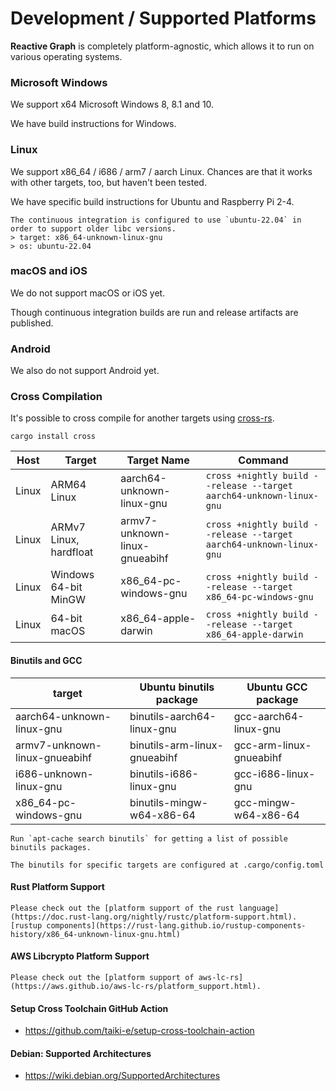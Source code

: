 # Development / Supported Platforms

**Reactive Graph** is completely platform-agnostic, which allows it to run on various operating systems.

### Microsoft Windows

We support x64 Microsoft Windows 8, 8.1 and 10.

We have build instructions for Windows.

### Linux

We support x86_64 / i686 / arm7 / aarch Linux. Chances are that it works with other targets, too, but haven't been tested.

We have specific build instructions for Ubuntu and Raspberry Pi 2-4.

```admonish tip title = "libc"
The continuous integration is configured to use `ubuntu-22.04` in order to support older libc versions.
> target: x86_64-unknown-linux-gnu
> os: ubuntu-22.04
```

### macOS and iOS

We do not support macOS or iOS yet.

Though continuous integration builds are run and release artifacts are published.

### Android

We also do not support Android yet.

### Cross Compilation

It's possible to cross compile for another targets using [cross-rs](https://github.com/cross-rs/cross).

```shell
cargo install cross
```

| Host  | Target                 | Target Name                   | Command                                                             |
|-------|------------------------|-------------------------------|---------------------------------------------------------------------|
| Linux | ARM64 Linux            | aarch64-unknown-linux-gnu     | `cross +nightly build --release --target aarch64-unknown-linux-gnu` |
| Linux | ARMv7 Linux, hardfloat | armv7-unknown-linux-gnueabihf | `cross +nightly build --release --target aarch64-unknown-linux-gnu` |
| Linux | Windows 64-bit MinGW   | x86_64-pc-windows-gnu         | `cross +nightly build --release --target x86_64-pc-windows-gnu`     |
| Linux | 64-bit macOS           | x86_64-apple-darwin           | `cross +nightly build --release --target x86_64-apple-darwin`       |

#### Binutils and GCC

| target                        | Ubuntu binutils package      | Ubuntu GCC package      |
|-------------------------------|------------------------------|-------------------------|
| aarch64-unknown-linux-gnu     | binutils-aarch64-linux-gnu   | gcc-aarch64-linux-gnu   |
| armv7-unknown-linux-gnueabihf | binutils-arm-linux-gnueabihf | gcc-arm-linux-gnueabihf |
| i686-unknown-linux-gnu        | binutils-i686-linux-gnu      | gcc-i686-linux-gnu      |
| x86_64-pc-windows-gnu         | binutils-mingw-w64-x86-64    | gcc-mingw-w64-x86-64    |

```admonish tip title = "Ubuntu packages for binutils"
Run `apt-cache search binutils` for getting a list of possible binutils packages. 
```

```admonish tip title = "Cargo Configuration"
The binutils for specific targets are configured at .cargo/config.toml
```

#### Rust Platform Support

```admonish tip title = "Rust Platform Support"
Please check out the [platform support of the rust language](https://doc.rust-lang.org/nightly/rustc/platform-support.html).
[rustup components](https://rust-lang.github.io/rustup-components-history/x86_64-unknown-linux-gnu.html)
```

#### AWS Libcrypto Platform Support

```admonish tip title = "aws-lc-rs Platform Support"
Please check out the [platform support of aws-lc-rs](https://aws.github.io/aws-lc-rs/platform_support.html).
```

#### Setup Cross Toolchain GitHub Action

* https://github.com/taiki-e/setup-cross-toolchain-action

#### Debian: Supported Architectures

* https://wiki.debian.org/SupportedArchitectures
